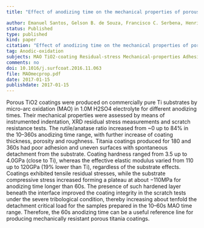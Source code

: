 ```yaml
---
title: "Effect of anodizing time on the mechanical properties of porous titania coatings formed by micro-arc oxidation"

author: Emanuel Santos, Gelson B. de Souza, Francisco C. Serbena, Henrique L. Santos, Gabriel G. de Lima, Eduardo M. Szesz, Carlos M. Lepienski, Neide K. Kuromoto
status: Published
type: published
kind: paper
citation: "Effect of anodizing time on the mechanical properties of porous titania coatings formed by micro-arc oxidation. <em>Surface and Coatings Technology</em>, 309:203–211."
tag: Anodic-oxidation
subjects: MAO TiO2-coating Residual-stress Mechanical-properties Adhesion Nanoindentation
comments: no
doi: 10.1016/j.surfcoat.2016.11.063
file: MAOmecprop.pdf
date: 2017-01-15
publishdate: 2017-01-15
---
```

Porous TiO2 coatings were produced on commercially pure Ti substrates by micro-arc oxidation (MAO) in 1.0M H2SO4 electrolyte for different anodizing times. Their mechanical properties were assessed by means of instrumented indentation, XRD residual stress measurements and scratch resistance tests. The rutile/anatase ratio increased from ~0 up to 84% in the 10–360s anodizing time range, with further increase of coating thickness, porosity and roughness. Titania coatings produced for 180 and 360s had poor adhesion and uneven surfaces with spontaneous detachment from the substrate. Coating hardness ranged from 3.5 up to 4.0GPa (close to Ti), whereas the effective elastic modulus varied from 110 up to 120GPa (19% lower than Ti), regardless of the substrate effects. Coatings exhibited tensile residual stresses, while the substrate compressive stress increased forming a plateau at about −110MPa for anodizing time longer than 60s. The presence of such hardened layer beneath the interface improved the coating integrity in the scratch tests under the severe tribological condition, thereby increasing about tenfold the detachment critical load for the samples prepared in the 10–60s MAO time range. Therefore, the 60s anodizing time can be a useful reference line for producing mechanically resistant porous titania coatings.
